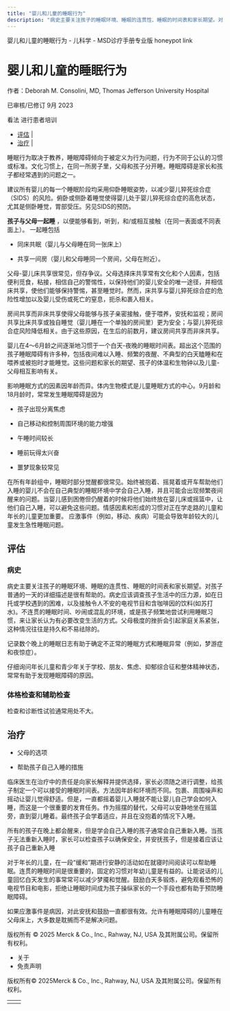 ```yaml
---
title: "婴儿和儿童的睡眠行为"
description: "病史主要关注孩子的睡眠环境、睡眠的连贯性、睡眠的时间表和家长期望。对孩子普通的一天的详细描述是很有帮助的。病史应该调查孩子生活中的压力源，如在日托或学校遇到的困难，以及接触令人不安的电视节目和含咖啡因的饮料(如苏打水)。不连贯的睡眠时间、吵闹或混乱的环境，或是孩子频繁地尝试利用睡眠习惯，来让家长认为有必要改变生活的方式。父母极度的挫折会引起家庭关系紧张，这种情况往往是持久和不易祛除的。"
---
```


﻿婴儿和儿童的睡眠行为 \- 儿科学 \- MSD诊疗手册专业版 honeypot link

# 婴儿和儿童的睡眠行为

作者：Deborah M. Consolini, MD, Thomas Jefferson University Hospital

已审核/已修订 9月 2023

看法 进行患者培训

- [评估](#评估_v1084455_zh) \|
- [治疗](#治疗_v1084465_zh) \|

睡眠行为取决于教养，睡眠障碍倾向于被定义为行为问题，行为不同于公认的习惯或标准。文化习惯上，在同一所房子里，父母和孩子分开睡。睡眠障碍是家长和孩子都经常遇到的问题之一。

建议所有婴儿的每一个睡眠阶段均采用仰卧睡眠姿势，以减少婴儿猝死综合症（SIDS）的风险。俯卧或侧卧着睡觉使得婴儿处于婴儿猝死综合症的高危状态，尤其是侧卧睡觉，胃部受压。另见SIDS的预防。

**孩子与父母一起睡** ，以便能够看到，听到，和/或相互接触（在同一表面或不同表面上）。 一起睡包括

- 同床共眠（婴儿与父母睡在同一张床上）

- 共享一间房（婴儿和父母睡同一个房间，父母在附近）。


父母-婴儿床共享很常见，但存争议。父母选择床共享常有文化和个人因素，包括便利觅食，粘接，相信自己的警惕性，以保持他们的婴儿安全的唯一途径，并相信床共享，使他们能够保持警惕，甚至睡觉时。然而，床共享与婴儿猝死综合症的危险性增加以及婴儿受伤或死亡的窒息，扼杀和裹入相关。

房间共享而非床共享使得父母能够与孩子亲密接触，便于喂养，安抚和监视；房间共享比床共享或独自睡觉（婴儿睡在一个单独的房间里）更为安全；与婴儿猝死综合症风险降低相关。由于这些原因，在生后的前数月，建议房间共享而非床共享。

婴儿在4～6月龄之间逐渐地习惯于一个白天-夜晚的睡眠时间表。超出这个范围的孩子睡眠障碍有许多种，包括夜间难以入睡、频繁的夜醒、不典型的白天瞌睡和在喂养或被抱时才能睡觉。这些问题和家长的期望、孩子的体温和生物钟以及儿童-父母相互影响有关。

影响睡眠方式的因素因年龄而异。体内生物模式是儿童睡眠方式的中心。9月龄和18月龄时，常常发生睡眠障碍是因为

- 孩子出现分离焦虑

- 自己移动和控制周围环境的能力增强

- 午睡时间较长

- 睡前玩得太兴奋

- 噩梦现象较常见


在所有年龄组中，睡眠时部分觉醒都很常见。始终被抱着、摇晃着或开车帮助他们入睡的婴儿不会在自己典型的睡眠环境中学会自己入睡，并且可能会出现频繁夜间醒来的问题。当婴儿感到困倦但仍醒着的时候将他们始终放在婴儿床或摇篮中，让他们自己入睡，可以避免这些问题。情感因素和形成的习惯对正在学走路的儿童和年长的儿童更加重要。 应激事件（例如，移动、疾病）可能会导致年龄较大的儿童发生急性睡眠问题。

## 评估

### 病史

病史主要关注孩子的睡眠环境、睡眠的连贯性、睡眠的时间表和家长期望。对孩子普通的一天的详细描述是很有帮助的。病史应该调查孩子生活中的压力源，如在日托或学校遇到的困难，以及接触令人不安的电视节目和含咖啡因的饮料(如苏打水)。不连贯的睡眠时间、吵闹或混乱的环境，或是孩子频繁地尝试利用睡眠习惯，来让家长认为有必要改变生活的方式。父母极度的挫折会引起家庭关系紧张，这种情况往往是持久和不易祛除的。

记录数个晚上的睡眠日志有助于确定不正常的睡眠方式和睡眠异常（例如，梦游症和夜惊症）。

仔细询问年长儿童和青少年关于学校、朋友、焦虑、抑郁综合征和整体精神状态，常常有助于发现睡眠障碍的原因。

### 体格检查和辅助检查

检查和诊断性试验通常用处不大。

## 治疗

- 父母的选项

- 帮助孩子自己入睡的措施


临床医生在治疗中的责任是向家长解释并提供选择，家长必须随之进行调整，给孩子制定一个可以接受的睡眠时间表。方法因年龄和环境而不同。包裹、周围噪声和摇动让婴儿觉得舒适。但是，一直都摇着婴儿入睡就不能让婴儿自己学会如何入睡，而这是一个很重要的发育任务。作为摇摆的替代，父母可以安静地坐在摇篮旁，直到婴儿睡着。最终孩子会学着适应，并且在没抱着的情况下入睡。

所有的孩子在晚上都会醒来，但是学会自己入睡的孩子通常会自己重新入睡。当孩子无法重新入睡时，家长可以检查孩子以确保安全，并安抚孩子，但是接着应该让孩子自己重新入睡

对于年长的儿童，在一段“缓和”期进行安静的活动如在就寝时间阅读可以帮助睡眠。连贯的睡眠时间是很重要的，固定的习惯对年幼儿童是有益的。让能说话的儿童回忆白天发生的事常常可以减少梦魇和觉醒。鼓励白天多锻炼，避免观看恐怖的电视节目和电影，拒绝让睡眠时间成为孩子操纵家长的一个手段也都有助于预防睡眠障碍。

如果应激事件是病因，对此安抚和鼓励一直都很有效。允许有睡眠障碍的儿童睡在父母床上，大多数是耽搁而不是解决问题。



版权所有 © 2025
Merck & Co., Inc., Rahway, NJ, USA 及其附属公司。保留所有权利。

- 关于
- 免责声明

版权所有© 2025Merck & Co., Inc., Rahway, NJ, USA 及其附属公司。保留所有权利。

|     |     |
| --- | --- |
|  |  |